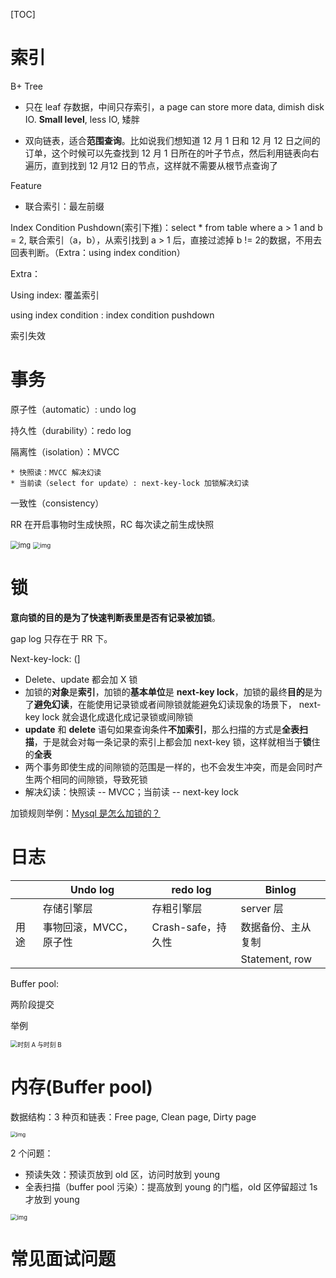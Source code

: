 [TOC]

# 索引

B+ Tree

* 只在 leaf 存数据，中间只存索引，a page can store more data, dimish disk IO. **Small level**, less IO, 矮胖

* 双向链表，适合**范围查询**。比如说我们想知道 12 月 1 日和 12 月 12 日之间的订单，这个时候可以先查找到 12 月 1 日所在的叶子节点，然后利用链表向右遍历，直到找到 12 月12 日的节点，这样就不需要从根节点查询了

Feature

* 联合索引：最左前缀

Index Condition Pushdown(索引下推)：select * from table where a > 1 and b = 2, 联合索引（a，b），从索引找到 a > 1 后，直接过滤掉 b != 2的数据，不用去回表判断。（Extra：using index condition）

Extra：

Using index: 覆盖索引

using index condition : index condition pushdown

索引失效

# 事务

原子性（automatic）: undo log

持久性（durability）：redo log

隔离性（isolation）：MVCC

	* 快照读：MVCC 解决幻读
	* 当前读（select for update）: next-key-lock 加锁解决幻读

一致性（consistency）

RR 在开启事物时生成快照，RC 每次读之前生成快照

<img src="https://cdn.xiaolincoding.com/gh/xiaolincoder/ImageHost4@main/mysql/%E4%BA%8B%E5%8A%A1%E9%9A%94%E7%A6%BB/ReadView.drawio.png" alt="img" style="zoom:80%;" />

<img src="https://cdn.xiaolincoding.com/gh/xiaolincoder/ImageHost4@main/mysql/%E4%BA%8B%E5%8A%A1%E9%9A%94%E7%A6%BB/%E4%BA%8B%E5%8A%A1ab%E7%9A%84%E8%A7%86%E5%9B%BE2.png" alt="img" style="zoom:70%;" />



# 锁

**意向锁的目的是为了快速判断表里是否有记录被加锁**。

gap log 只存在于 RR 下。

Next-key-lock: (]

* Delete、update 都会加 X 锁
* 加锁的**对象**是**索引**，加锁的**基本单位**是 **next-key lock**，加锁的最终**目的**是为了**避免幻读**，在能使用记录锁或者间隙锁就能避免幻读现象的场景下， next-key lock 就会退化成退化成记录锁或间隙锁
* **update** 和 **delete** 语句如果查询条件**不加索引**，那么扫描的方式是**全表扫描**，于是就会对每一条记录的索引上都会加 next-key 锁，这样就相当于**锁**住的**全表**
* 两个事务即使生成的间隙锁的范围是一样的，也不会发生冲突，而是会同时产生两个相同的间隙锁，导致死锁
* 解决幻读：快照读 -- MVCC；当前读 -- next-key lock

加锁规则举例：[Mysql 是怎么加锁的？](https://xiaolincoding.com/mysql/lock/how_to_lock.html#%E6%80%BB%E7%BB%93)

# 日志

|      | Undo log               | redo log           | Binlog             |
| ---- | ---------------------- | ------------------ | ------------------ |
|      | 存储引擎层             | 存粗引擎层         | server 层          |
| 用途 | 事物回滚，MVCC，原子性 | Crash-safe，持久性 | 数据备份、主从复制 |
|      |                        |                    | Statement, row     |

Buffer pool: 

两阶段提交

举例

<img src="https://cdn.xiaolincoding.com/gh/xiaolincoder/mysql/how_update/%E4%B8%A4%E9%98%B6%E6%AE%B5%E6%8F%90%E4%BA%A4%E5%B4%A9%E6%BA%83%E7%82%B9.drawio.png?image_process=watermark,text_5YWs5LyX5Y-377ya5bCP5p6XY29kaW5n,type_ZnpsdHpoaw,x_10,y_10,g_se,size_20,color_0000CD,t_70,fill_0" alt="时刻 A 与时刻 B" style="zoom:70%;" />

# 内存(Buffer pool)

数据结构：3 种页和链表：Free page, Clean page, Dirty page

<img src="https://cdn.xiaolincoding.com/gh/xiaolincoder/ImageHost4@main/mysql/innodb/bufferpoll_page.png" alt="img" style="zoom:60%;" />

2 个问题：

* 预读失效：预读页放到 old 区，访问时放到 young
* 全表扫描（buffer pool 污染）：提高放到 young 的门槛，old 区停留超过 1s 才放到 young

<img src="https://cdn.xiaolincoding.com/gh/xiaolincoder/ImageHost4@main/mysql/innodb/young%2Bold.png" alt="img" style="zoom:67%;" />

# 常见面试问题
